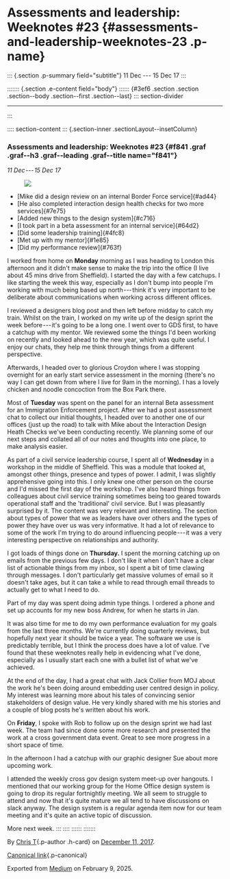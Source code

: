 <div>

# Assessments and leadership: Weeknotes #23 {#assessments-and-leadership-weeknotes-23 .p-name}

</div>

::: {.section .p-summary field="subtitle"}
11 Dec --- 15 Dec 17
:::

::::::: {.section .e-content field="body"}
:::::: {#3ef6 .section .section .section--body .section--first .section--last}
::: section-divider

------------------------------------------------------------------------
:::

:::: section-content
::: {.section-inner .sectionLayout--insetColumn}
### Assessments and leadership: Weeknotes #23 {#f841 .graf .graf--h3 .graf--leading .graf--title name="f841"}

*11 Dec --- 15 Dec 17*

<figure id="a083" class="graf graf--figure graf-after--p">
<img
src="https://cdn-images-1.medium.com/max/800/1*r4U1rRf9t9_G-65mmHbGhw.gif"
class="graf-image" data-image-id="1*r4U1rRf9t9_G-65mmHbGhw.gif"
data-width="301" data-height="219" />
</figure>

-   [Mike did a design review on an internal Border Force
    service]{#ad44}
-   [He also completed interaction design health checks for two more
    services]{#7e75}
-   [Added new things to the design system]{#c716}
-   [I took part in a beta assessment for an internal service]{#64d2}
-   [Did some leadership training]{#4fc8}
-   [Met up with my mentor]{#1e85}
-   [Did my performance review]{#763f}

I worked from home on **Monday** morning as I was heading to London this
afternoon and it didn't make sense to make the trip into the office (I
live about 45 mins drive from Sheffield). I started the day with a few
catchups. I like starting the week this way, especially as I don't bump
into people I'm working with much being based up north --- think it's
very important to be deliberate about communications when working across
different offices.

I reviewed a designers blog post and then left before midday to catch my
train. Whilst on the train, I worked on my write up of the design sprint
the week before --- it's going to be a long one. I went over to GDS
first, to have a catchup with my mentor. We reviewed some the things I'd
been working on recently and looked ahead to the new year, which was
quite useful. I enjoy our chats, they help me think through things from
a different perspective.

Afterwards, I headed over to glorious Croydon where I was stopping
overnight for an early start service assessment in the morning (there's
no way I can get down from where I live for 9am in the morning). I has a
lovely chicken and noodle concoction from the Box Park there.

Most of **Tuesday** was spent on the panel for an internal Beta
assessment for an Immigration Enforcement project. After we had a post
assessment chat to collect our initial thoughts, I headed over to
another one of our offices (just up the road) to talk with Mike about
the Interaction Design Heath Checks we've been conducting recently. We
planning some of our next steps and collated all of our notes and
thoughts into one place, to make analysis easier.

As part of a civil service leadership course, I spent all of
**Wednesday** in a workshop in the middle of Sheffield. This was a
module that looked at, amongst other things, presence and types of
power. I admit, I was slightly apprehensive going into this. I only knew
one other person on the course and I'd missed the first day of the
workshop. I've also heard things from colleagues about civil service
training sometimes being too geared towards operational staff and the
'traditional' civil service. But I was pleasantly surprised by it. The
content was very relevant and interesting. The section about types of
power that we as leaders have over others and the types of power they
have over us was very informative. It had a lot of relevance to some of
the work I'm trying to do around influencing people --- it was a very
interesting perspective on relationships and authority.

I got loads of things done on **Thursday.** I spent the morning catching
up on emails from the previous few days. I don't like it when I don't
have a clear list of actionable things from my inbox, so I spent a bit
of time clawing through messages. I don't particularly get massive
volumes of email so it doesn't take ages, but it can take a while to
read through email threads to actually get to what I need to do.

Part of my day was spent doing admin type things. I ordered a phone and
set up accounts for my new boss Andrew, for when he starts in Jan.

It was also time for me to do my own performance evaluation for my goals
from the last three months. We're currently doing quarterly reviews, but
hopefully next year it should be twice a year. The software we use is
predictably terrible, but I think the process does have a lot of value.
I've found that these weeknotes really help in evidencing what I've
done, especially as I usually start each one with a bullet list of what
we've achieved.

At the end of the day, I had a great chat with Jack Collier from MOJ
about the work he's been doing around embedding user centred design in
policy. My interest was learning more about his tales of convincing
senior stakeholders of design value. He very kindly shared with me his
stories and a couple of blog posts he's written about his work.

On **Friday**, I spoke with Rob to follow up on the design sprint we had
last week. The team had since done some more research and presented the
work at a cross government data event. Great to see more progress in a
short space of time.

In the afternoon I had a catchup with our graphic designer Sue about
more upcoming work.

I attended the weekly cross gov design system meet-up over hangouts. I
mentioned that our working group for the Home Office design system is
going to drop its regular fortnightly meeting. We all seem to struggle
to attend and now that it's quite mature we all tend to have discussions
on slack anyway. The design system is a regular agenda item now for our
team meeting and it's quite an active topic of discussion.

More next week.
:::
::::
::::::
:::::::

By [Chris T](https://medium.com/@ctdesign){.p-author .h-card} on
[December 11, 2017](https://medium.com/p/5bbd21ce65e6).

[Canonical
link](https://medium.com/@ctdesign/assessments-and-leadership-weeknotes-21-5bbd21ce65e6){.p-canonical}

Exported from [Medium](https://medium.com) on February 9, 2025.

